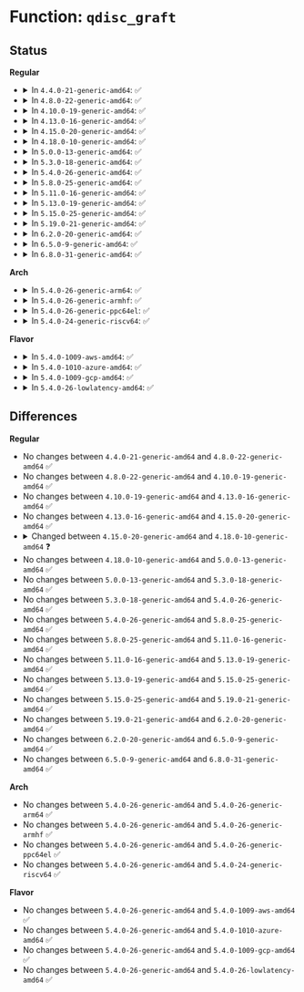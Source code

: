 # Function: <code>qdisc_graft</code>

## Status
<b>Regular</b>
<ul>
<li>
<details>
<summary>In <code>4.4.0-21-generic-amd64</code>: ✅</summary>

```c
int qdisc_graft(struct net_device * dev, struct Qdisc * parent, struct sk_buff * skb, struct nlmsghdr * n, u32 classid, struct Qdisc * new, struct Qdisc * old)
```

```json
{
  "name": "qdisc_graft",
  "collision_type": "Unique Static",
  "inline_type": "No",
  "funcs": [
    {
      "addr": 18446744071586464320,
      "name": "qdisc_graft",
      "external": false,
      "loc": "net/sched/sch_api.c:803",
      "file": "net/sched/sch_api.c",
      "inline": "seen, unknown",
      "caller_inline": [],
      "caller_func": [
        "net/sched/sch_api.c:tc_get_qdisc",
        "net/sched/sch_api.c:tc_modify_qdisc"
      ]
    }
  ],
  "symbols": [
    {
      "addr": 18446744071586464320,
      "name": "qdisc_graft",
      "section": ".text",
      "bind": "STB_LOCAL",
      "size": 885
    }
  ]
}
```
</details>
</li>
<li>
<details>
<summary>In <code>4.8.0-22-generic-amd64</code>: ✅</summary>

```c
int qdisc_graft(struct net_device * dev, struct Qdisc * parent, struct sk_buff * skb, struct nlmsghdr * n, u32 classid, struct Qdisc * new, struct Qdisc * old)
```

```json
{
  "name": "qdisc_graft",
  "collision_type": "Unique Static",
  "inline_type": "No",
  "funcs": [
    {
      "addr": 18446744071586910816,
      "name": "qdisc_graft",
      "external": false,
      "loc": "net/sched/sch_api.c:802",
      "file": "net/sched/sch_api.c",
      "inline": "seen, unknown",
      "caller_inline": [],
      "caller_func": [
        "net/sched/sch_api.c:tc_modify_qdisc",
        "net/sched/sch_api.c:tc_get_qdisc"
      ]
    }
  ],
  "symbols": [
    {
      "addr": 18446744071586910816,
      "name": "qdisc_graft",
      "section": ".text",
      "bind": "STB_LOCAL",
      "size": 869
    }
  ]
}
```
</details>
</li>
<li>
<details>
<summary>In <code>4.10.0-19-generic-amd64</code>: ✅</summary>

```c
int qdisc_graft(struct net_device * dev, struct Qdisc * parent, struct sk_buff * skb, struct nlmsghdr * n, u32 classid, struct Qdisc * new, struct Qdisc * old)
```

```json
{
  "name": "qdisc_graft",
  "collision_type": "Unique Static",
  "inline_type": "No",
  "funcs": [
    {
      "addr": 18446744071587105248,
      "name": "qdisc_graft",
      "external": false,
      "loc": "net/sched/sch_api.c:808",
      "file": "net/sched/sch_api.c",
      "inline": "seen, unknown",
      "caller_inline": [],
      "caller_func": [
        "net/sched/sch_api.c:tc_modify_qdisc",
        "net/sched/sch_api.c:tc_get_qdisc"
      ]
    }
  ],
  "symbols": [
    {
      "addr": 18446744071587105248,
      "name": "qdisc_graft",
      "section": ".text",
      "bind": "STB_LOCAL",
      "size": 869
    }
  ]
}
```
</details>
</li>
<li>
<details>
<summary>In <code>4.13.0-16-generic-amd64</code>: ✅</summary>

```c
int qdisc_graft(struct net_device * dev, struct Qdisc * parent, struct sk_buff * skb, struct nlmsghdr * n, u32 classid, struct Qdisc * new, struct Qdisc * old)
```

```json
{
  "name": "qdisc_graft",
  "collision_type": "Unique Static",
  "inline_type": "No",
  "funcs": [
    {
      "addr": 18446744071587233440,
      "name": "qdisc_graft",
      "external": false,
      "loc": "net/sched/sch_api.c:804",
      "file": "net/sched/sch_api.c",
      "inline": "seen, unknown",
      "caller_inline": [],
      "caller_func": [
        "net/sched/sch_api.c:tc_modify_qdisc",
        "net/sched/sch_api.c:tc_get_qdisc"
      ]
    }
  ],
  "symbols": [
    {
      "addr": 18446744071587233440,
      "name": "qdisc_graft",
      "section": ".text",
      "bind": "STB_LOCAL",
      "size": 987
    }
  ]
}
```
</details>
</li>
<li>
<details>
<summary>In <code>4.15.0-20-generic-amd64</code>: ✅</summary>

```c
int qdisc_graft(struct net_device * dev, struct Qdisc * parent, struct sk_buff * skb, struct nlmsghdr * n, u32 classid, struct Qdisc * new, struct Qdisc * old)
```

```json
{
  "name": "qdisc_graft",
  "collision_type": "Unique Static",
  "inline_type": "No",
  "funcs": [
    {
      "addr": 18446744071587748928,
      "name": "qdisc_graft",
      "external": false,
      "loc": "net/sched/sch_api.c:899",
      "file": "net/sched/sch_api.c",
      "inline": "seen, unknown",
      "caller_inline": [],
      "caller_func": [
        "net/sched/sch_api.c:tc_modify_qdisc",
        "net/sched/sch_api.c:tc_get_qdisc"
      ]
    }
  ],
  "symbols": [
    {
      "addr": 18446744071587748928,
      "name": "qdisc_graft",
      "section": ".text",
      "bind": "STB_LOCAL",
      "size": 991
    }
  ]
}
```
</details>
</li>
<li>
<details>
<summary>In <code>4.18.0-10-generic-amd64</code>: ✅</summary>

```c
int qdisc_graft(struct net_device * dev, struct Qdisc * parent, struct sk_buff * skb, struct nlmsghdr * n, u32 classid, struct Qdisc * new, struct Qdisc * old, struct netlink_ext_ack * extack)
```

```json
{
  "name": "qdisc_graft",
  "collision_type": "Unique Static",
  "inline_type": "No",
  "funcs": [
    {
      "addr": 18446744071588087408,
      "name": "qdisc_graft",
      "external": false,
      "loc": "net/sched/sch_api.c:929",
      "file": "net/sched/sch_api.c",
      "inline": "seen, unknown",
      "caller_inline": [],
      "caller_func": [
        "net/sched/sch_api.c:tc_modify_qdisc",
        "net/sched/sch_api.c:tc_get_qdisc"
      ]
    }
  ],
  "symbols": [
    {
      "addr": 18446744071588087408,
      "name": "qdisc_graft",
      "section": ".text",
      "bind": "STB_LOCAL",
      "size": 1086
    }
  ]
}
```
</details>
</li>
<li>
<details>
<summary>In <code>5.0.0-13-generic-amd64</code>: ✅</summary>

```c
int qdisc_graft(struct net_device * dev, struct Qdisc * parent, struct sk_buff * skb, struct nlmsghdr * n, u32 classid, struct Qdisc * new, struct Qdisc * old, struct netlink_ext_ack * extack)
```

```json
{
  "name": "qdisc_graft",
  "collision_type": "Unique Static",
  "inline_type": "No",
  "funcs": [
    {
      "addr": 18446744071588263968,
      "name": "qdisc_graft",
      "external": false,
      "loc": "net/sched/sch_api.c:1016",
      "file": "net/sched/sch_api.c",
      "inline": "seen, unknown",
      "caller_inline": [],
      "caller_func": [
        "net/sched/sch_api.c:tc_modify_qdisc",
        "net/sched/sch_api.c:tc_get_qdisc"
      ]
    }
  ],
  "symbols": [
    {
      "addr": 18446744071588263968,
      "name": "qdisc_graft",
      "section": ".text",
      "bind": "STB_LOCAL",
      "size": 1058
    }
  ]
}
```
</details>
</li>
<li>
<details>
<summary>In <code>5.3.0-18-generic-amd64</code>: ✅</summary>

```c
int qdisc_graft(struct net_device * dev, struct Qdisc * parent, struct sk_buff * skb, struct nlmsghdr * n, u32 classid, struct Qdisc * new, struct Qdisc * old, struct netlink_ext_ack * extack)
```

```json
{
  "name": "qdisc_graft",
  "collision_type": "Unique Static",
  "inline_type": "No",
  "funcs": [
    {
      "addr": 18446744071588655488,
      "name": "qdisc_graft",
      "external": false,
      "loc": "net/sched/sch_api.c:1020",
      "file": "net/sched/sch_api.c",
      "inline": "seen, unknown",
      "caller_inline": [],
      "caller_func": [
        "net/sched/sch_api.c:tc_modify_qdisc",
        "net/sched/sch_api.c:tc_get_qdisc"
      ]
    }
  ],
  "symbols": [
    {
      "addr": 18446744071588655488,
      "name": "qdisc_graft",
      "section": ".text",
      "bind": "STB_LOCAL",
      "size": 1139
    }
  ]
}
```
</details>
</li>
<li>
<details>
<summary>In <code>5.4.0-26-generic-amd64</code>: ✅</summary>

```c
int qdisc_graft(struct net_device * dev, struct Qdisc * parent, struct sk_buff * skb, struct nlmsghdr * n, u32 classid, struct Qdisc * new, struct Qdisc * old, struct netlink_ext_ack * extack)
```

```json
{
  "name": "qdisc_graft",
  "collision_type": "Unique Static",
  "inline_type": "No",
  "funcs": [
    {
      "addr": 18446744071588878304,
      "name": "qdisc_graft",
      "external": false,
      "loc": "net/sched/sch_api.c:1020",
      "file": "net/sched/sch_api.c",
      "inline": "seen, unknown",
      "caller_inline": [],
      "caller_func": [
        "net/sched/sch_api.c:tc_modify_qdisc",
        "net/sched/sch_api.c:tc_get_qdisc"
      ]
    }
  ],
  "symbols": [
    {
      "addr": 18446744071588878304,
      "name": "qdisc_graft",
      "section": ".text",
      "bind": "STB_LOCAL",
      "size": 1139
    }
  ]
}
```
</details>
</li>
<li>
<details>
<summary>In <code>5.8.0-25-generic-amd64</code>: ✅</summary>

```c
int qdisc_graft(struct net_device * dev, struct Qdisc * parent, struct sk_buff * skb, struct nlmsghdr * n, u32 classid, struct Qdisc * new, struct Qdisc * old, struct netlink_ext_ack * extack)
```

```json
{
  "name": "qdisc_graft",
  "collision_type": "Unique Static",
  "inline_type": "No",
  "funcs": [
    {
      "addr": 18446744071589762512,
      "name": "qdisc_graft",
      "external": false,
      "loc": "net/sched/sch_api.c:1029",
      "file": "net/sched/sch_api.c",
      "inline": "seen, unknown",
      "caller_inline": [],
      "caller_func": [
        "net/sched/sch_api.c:tc_modify_qdisc",
        "net/sched/sch_api.c:tc_get_qdisc"
      ]
    }
  ],
  "symbols": [
    {
      "addr": 18446744071589762512,
      "name": "qdisc_graft",
      "section": ".text",
      "bind": "STB_LOCAL",
      "size": 1325
    }
  ]
}
```
</details>
</li>
<li>
<details>
<summary>In <code>5.11.0-16-generic-amd64</code>: ✅</summary>

```c
int qdisc_graft(struct net_device * dev, struct Qdisc * parent, struct sk_buff * skb, struct nlmsghdr * n, u32 classid, struct Qdisc * new, struct Qdisc * old, struct netlink_ext_ack * extack)
```

```json
{
  "name": "qdisc_graft",
  "collision_type": "Unique Static",
  "inline_type": "No",
  "funcs": [
    {
      "addr": 18446744071589797504,
      "name": "qdisc_graft",
      "external": false,
      "loc": "net/sched/sch_api.c:1031",
      "file": "net/sched/sch_api.c",
      "inline": "seen, unknown",
      "caller_inline": [],
      "caller_func": [
        "net/sched/sch_api.c:tc_modify_qdisc",
        "net/sched/sch_api.c:tc_get_qdisc"
      ]
    }
  ],
  "symbols": [
    {
      "addr": 18446744071589797504,
      "name": "qdisc_graft",
      "section": ".text",
      "bind": "STB_LOCAL",
      "size": 1325
    }
  ]
}
```
</details>
</li>
<li>
<details>
<summary>In <code>5.13.0-19-generic-amd64</code>: ✅</summary>

```c
int qdisc_graft(struct net_device * dev, struct Qdisc * parent, struct sk_buff * skb, struct nlmsghdr * n, u32 classid, struct Qdisc * new, struct Qdisc * old, struct netlink_ext_ack * extack)
```

```json
{
  "name": "qdisc_graft",
  "collision_type": "Unique Static",
  "inline_type": "No",
  "funcs": [
    {
      "addr": 18446744071589701360,
      "name": "qdisc_graft",
      "external": false,
      "loc": "net/sched/sch_api.c:1031",
      "file": "net/sched/sch_api.c",
      "inline": "seen, unknown",
      "caller_inline": [],
      "caller_func": [
        "net/sched/sch_api.c:tc_modify_qdisc",
        "net/sched/sch_api.c:tc_get_qdisc"
      ]
    }
  ],
  "symbols": [
    {
      "addr": 18446744071589701360,
      "name": "qdisc_graft",
      "section": ".text",
      "bind": "STB_LOCAL",
      "size": 1342
    }
  ]
}
```
</details>
</li>
<li>
<details>
<summary>In <code>5.15.0-25-generic-amd64</code>: ✅</summary>

```c
int qdisc_graft(struct net_device * dev, struct Qdisc * parent, struct sk_buff * skb, struct nlmsghdr * n, u32 classid, struct Qdisc * new, struct Qdisc * old, struct netlink_ext_ack * extack)
```

```json
{
  "name": "qdisc_graft",
  "collision_type": "Unique Static",
  "inline_type": "No",
  "funcs": [
    {
      "addr": 18446744071590459472,
      "name": "qdisc_graft",
      "external": false,
      "loc": "net/sched/sch_api.c:1037",
      "file": "net/sched/sch_api.c",
      "inline": "seen, unknown",
      "caller_inline": [],
      "caller_func": [
        "net/sched/sch_api.c:tc_modify_qdisc",
        "net/sched/sch_api.c:tc_get_qdisc"
      ]
    }
  ],
  "symbols": [
    {
      "addr": 18446744071590459472,
      "name": "qdisc_graft",
      "section": ".text",
      "bind": "STB_LOCAL",
      "size": 1418
    }
  ]
}
```
</details>
</li>
<li>
<details>
<summary>In <code>5.19.0-21-generic-amd64</code>: ✅</summary>

```c
int qdisc_graft(struct net_device * dev, struct Qdisc * parent, struct sk_buff * skb, struct nlmsghdr * n, u32 classid, struct Qdisc * new, struct Qdisc * old, struct netlink_ext_ack * extack)
```

```json
{
  "name": "qdisc_graft",
  "collision_type": "Unique Static",
  "inline_type": "No",
  "funcs": [
    {
      "addr": 18446744071592059488,
      "name": "qdisc_graft",
      "external": false,
      "loc": "net/sched/sch_api.c:1037",
      "file": "net/sched/sch_api.c",
      "inline": "seen, unknown",
      "caller_inline": [],
      "caller_func": [
        "net/sched/sch_api.c:tc_modify_qdisc",
        "net/sched/sch_api.c:tc_get_qdisc"
      ]
    }
  ],
  "symbols": [
    {
      "addr": 18446744071592059488,
      "name": "qdisc_graft",
      "section": ".text",
      "bind": "STB_LOCAL",
      "size": 1568
    }
  ]
}
```
</details>
</li>
<li>
<details>
<summary>In <code>6.2.0-20-generic-amd64</code>: ✅</summary>

```c
int qdisc_graft(struct net_device * dev, struct Qdisc * parent, struct sk_buff * skb, struct nlmsghdr * n, u32 classid, struct Qdisc * new, struct Qdisc * old, struct netlink_ext_ack * extack)
```

```json
{
  "name": "qdisc_graft",
  "collision_type": "Unique Static",
  "inline_type": "No",
  "funcs": [
    {
      "addr": 18446744071593879008,
      "name": "qdisc_graft",
      "external": false,
      "loc": "net/sched/sch_api.c:1056",
      "file": "net/sched/sch_api.c",
      "inline": "seen, unknown",
      "caller_inline": [],
      "caller_func": [
        "net/sched/sch_api.c:tc_modify_qdisc",
        "net/sched/sch_api.c:tc_get_qdisc"
      ]
    }
  ],
  "symbols": [
    {
      "addr": 18446744071593879008,
      "name": "qdisc_graft",
      "section": ".text",
      "bind": "STB_LOCAL",
      "size": 1761
    }
  ]
}
```
</details>
</li>
<li>
<details>
<summary>In <code>6.5.0-9-generic-amd64</code>: ✅</summary>

```c
int qdisc_graft(struct net_device * dev, struct Qdisc * parent, struct sk_buff * skb, struct nlmsghdr * n, u32 classid, struct Qdisc * new, struct Qdisc * old, struct netlink_ext_ack * extack)
```

```json
{
  "name": "qdisc_graft",
  "collision_type": "Unique Static",
  "inline_type": "No",
  "funcs": [
    {
      "addr": 18446744071594257440,
      "name": "qdisc_graft",
      "external": false,
      "loc": "net/sched/sch_api.c:1072",
      "file": "net/sched/sch_api.c",
      "inline": "seen, unknown",
      "caller_inline": [],
      "caller_func": [
        "net/sched/sch_api.c:tc_modify_qdisc",
        "net/sched/sch_api.c:tc_get_qdisc"
      ]
    }
  ],
  "symbols": [
    {
      "addr": 18446744071594257440,
      "name": "qdisc_graft",
      "section": ".text",
      "bind": "STB_LOCAL",
      "size": 1820
    }
  ]
}
```
</details>
</li>
<li>
<details>
<summary>In <code>6.8.0-31-generic-amd64</code>: ✅</summary>

```c
int qdisc_graft(struct net_device * dev, struct Qdisc * parent, struct sk_buff * skb, struct nlmsghdr * n, u32 classid, struct Qdisc * new, struct Qdisc * old, struct netlink_ext_ack * extack)
```

```json
{
  "name": "qdisc_graft",
  "collision_type": "Unique Static",
  "inline_type": "No",
  "funcs": [
    {
      "addr": 18446744071595054896,
      "name": "qdisc_graft",
      "external": false,
      "loc": "net/sched/sch_api.c:1101",
      "file": "net/sched/sch_api.c",
      "inline": "seen, unknown",
      "caller_inline": [],
      "caller_func": [
        "net/sched/sch_api.c:tc_modify_qdisc",
        "net/sched/sch_api.c:tc_get_qdisc"
      ]
    }
  ],
  "symbols": [
    {
      "addr": 18446744071595054896,
      "name": "qdisc_graft",
      "section": ".text",
      "bind": "STB_LOCAL",
      "size": 1817
    }
  ]
}
```
</details>
</li>
</ul>
<b>Arch</b>
<ul>
<li>
<details>
<summary>In <code>5.4.0-26-generic-arm64</code>: ✅</summary>

```c
int qdisc_graft(struct net_device * dev, struct Qdisc * parent, struct sk_buff * skb, struct nlmsghdr * n, u32 classid, struct Qdisc * new, struct Qdisc * old, struct netlink_ext_ack * extack)
```

```json
{
  "name": "qdisc_graft",
  "collision_type": "Unique Static",
  "inline_type": "No",
  "funcs": [
    {
      "addr": 18446603336502467320,
      "name": "qdisc_graft",
      "external": false,
      "loc": "net/sched/sch_api.c:1020",
      "file": "net/sched/sch_api.c",
      "inline": "seen, unknown",
      "caller_inline": [],
      "caller_func": [
        "net/sched/sch_api.c:tc_modify_qdisc",
        "net/sched/sch_api.c:tc_get_qdisc"
      ]
    }
  ],
  "symbols": [
    {
      "addr": 18446603336502467320,
      "name": "qdisc_graft",
      "section": ".text",
      "bind": "STB_LOCAL",
      "size": 1008
    }
  ]
}
```
</details>
</li>
<li>
<details>
<summary>In <code>5.4.0-26-generic-armhf</code>: ✅</summary>

```c
int qdisc_graft(struct net_device * dev, struct Qdisc * parent, struct sk_buff * skb, struct nlmsghdr * n, u32 classid, struct Qdisc * new, struct Qdisc * old, struct netlink_ext_ack * extack)
```

```json
{
  "name": "qdisc_graft",
  "collision_type": "Unique Static",
  "inline_type": "No",
  "funcs": [
    {
      "addr": 3235182036,
      "name": "qdisc_graft",
      "external": false,
      "loc": "net/sched/sch_api.c:1020",
      "file": "net/sched/sch_api.c",
      "inline": "seen, unknown",
      "caller_inline": [],
      "caller_func": [
        "net/sched/sch_api.c:tc_modify_qdisc",
        "net/sched/sch_api.c:tc_get_qdisc"
      ]
    }
  ],
  "symbols": [
    {
      "addr": 3235182036,
      "name": "qdisc_graft",
      "section": ".text",
      "bind": "STB_LOCAL",
      "size": 1168
    }
  ]
}
```
</details>
</li>
<li>
<details>
<summary>In <code>5.4.0-26-generic-ppc64el</code>: ✅</summary>

```c
int qdisc_graft(struct net_device * dev, struct Qdisc * parent, struct sk_buff * skb, struct nlmsghdr * n, u32 classid, struct Qdisc * new, struct Qdisc * old, struct netlink_ext_ack * extack)
```

```json
{
  "name": "qdisc_graft",
  "collision_type": "Unique Static",
  "inline_type": "No",
  "funcs": [
    {
      "addr": 13835058055296022016,
      "name": "qdisc_graft",
      "external": false,
      "loc": "net/sched/sch_api.c:1020",
      "file": "net/sched/sch_api.c",
      "inline": "seen, unknown",
      "caller_inline": [],
      "caller_func": [
        "net/sched/sch_api.c:tc_modify_qdisc",
        "net/sched/sch_api.c:tc_get_qdisc"
      ]
    }
  ],
  "symbols": [
    {
      "addr": 13835058055296022016,
      "name": "qdisc_graft",
      "section": ".text",
      "bind": "STB_LOCAL",
      "size": 1408
    }
  ]
}
```
</details>
</li>
<li>
<details>
<summary>In <code>5.4.0-24-generic-riscv64</code>: ✅</summary>

```c
int qdisc_graft(struct net_device * dev, struct Qdisc * parent, struct sk_buff * skb, struct nlmsghdr * n, u32 classid, struct Qdisc * new, struct Qdisc * old, struct netlink_ext_ack * extack)
```

```json
{
  "name": "qdisc_graft",
  "collision_type": "Unique Static",
  "inline_type": "No",
  "funcs": [
    {
      "addr": 18446743936278650416,
      "name": "qdisc_graft",
      "external": false,
      "loc": "net/sched/sch_api.c:1020",
      "file": "net/sched/sch_api.c",
      "inline": "seen, unknown",
      "caller_inline": [],
      "caller_func": [
        "net/sched/sch_api.c:tc_modify_qdisc",
        "net/sched/sch_api.c:tc_get_qdisc"
      ]
    }
  ],
  "symbols": [
    {
      "addr": 18446743936278650416,
      "name": "qdisc_graft",
      "section": ".text",
      "bind": "STB_LOCAL",
      "size": 774
    }
  ]
}
```
</details>
</li>
</ul>
<b>Flavor</b>
<ul>
<li>
<details>
<summary>In <code>5.4.0-1009-aws-amd64</code>: ✅</summary>

```c
int qdisc_graft(struct net_device * dev, struct Qdisc * parent, struct sk_buff * skb, struct nlmsghdr * n, u32 classid, struct Qdisc * new, struct Qdisc * old, struct netlink_ext_ack * extack)
```

```json
{
  "name": "qdisc_graft",
  "collision_type": "Unique Static",
  "inline_type": "No",
  "funcs": [
    {
      "addr": 18446744071588484688,
      "name": "qdisc_graft",
      "external": false,
      "loc": "net/sched/sch_api.c:1020",
      "file": "net/sched/sch_api.c",
      "inline": "seen, unknown",
      "caller_inline": [],
      "caller_func": [
        "net/sched/sch_api.c:tc_modify_qdisc",
        "net/sched/sch_api.c:tc_get_qdisc"
      ]
    }
  ],
  "symbols": [
    {
      "addr": 18446744071588484688,
      "name": "qdisc_graft",
      "section": ".text",
      "bind": "STB_LOCAL",
      "size": 1139
    }
  ]
}
```
</details>
</li>
<li>
<details>
<summary>In <code>5.4.0-1010-azure-amd64</code>: ✅</summary>

```c
int qdisc_graft(struct net_device * dev, struct Qdisc * parent, struct sk_buff * skb, struct nlmsghdr * n, u32 classid, struct Qdisc * new, struct Qdisc * old, struct netlink_ext_ack * extack)
```

```json
{
  "name": "qdisc_graft",
  "collision_type": "Unique Static",
  "inline_type": "No",
  "funcs": [
    {
      "addr": 18446744071588196688,
      "name": "qdisc_graft",
      "external": false,
      "loc": "net/sched/sch_api.c:1020",
      "file": "net/sched/sch_api.c",
      "inline": "seen, unknown",
      "caller_inline": [],
      "caller_func": [
        "net/sched/sch_api.c:tc_modify_qdisc",
        "net/sched/sch_api.c:tc_get_qdisc"
      ]
    }
  ],
  "symbols": [
    {
      "addr": 18446744071588196688,
      "name": "qdisc_graft",
      "section": ".text",
      "bind": "STB_LOCAL",
      "size": 1139
    }
  ]
}
```
</details>
</li>
<li>
<details>
<summary>In <code>5.4.0-1009-gcp-amd64</code>: ✅</summary>

```c
int qdisc_graft(struct net_device * dev, struct Qdisc * parent, struct sk_buff * skb, struct nlmsghdr * n, u32 classid, struct Qdisc * new, struct Qdisc * old, struct netlink_ext_ack * extack)
```

```json
{
  "name": "qdisc_graft",
  "collision_type": "Unique Static",
  "inline_type": "No",
  "funcs": [
    {
      "addr": 18446744071588816864,
      "name": "qdisc_graft",
      "external": false,
      "loc": "net/sched/sch_api.c:1020",
      "file": "net/sched/sch_api.c",
      "inline": "seen, unknown",
      "caller_inline": [],
      "caller_func": [
        "net/sched/sch_api.c:tc_modify_qdisc",
        "net/sched/sch_api.c:tc_get_qdisc"
      ]
    }
  ],
  "symbols": [
    {
      "addr": 18446744071588816864,
      "name": "qdisc_graft",
      "section": ".text",
      "bind": "STB_LOCAL",
      "size": 1139
    }
  ]
}
```
</details>
</li>
<li>
<details>
<summary>In <code>5.4.0-26-lowlatency-amd64</code>: ✅</summary>

```c
int qdisc_graft(struct net_device * dev, struct Qdisc * parent, struct sk_buff * skb, struct nlmsghdr * n, u32 classid, struct Qdisc * new, struct Qdisc * old, struct netlink_ext_ack * extack)
```

```json
{
  "name": "qdisc_graft",
  "collision_type": "Unique Static",
  "inline_type": "No",
  "funcs": [
    {
      "addr": 18446744071588957472,
      "name": "qdisc_graft",
      "external": false,
      "loc": "net/sched/sch_api.c:1020",
      "file": "net/sched/sch_api.c",
      "inline": "seen, unknown",
      "caller_inline": [],
      "caller_func": [
        "net/sched/sch_api.c:tc_modify_qdisc",
        "net/sched/sch_api.c:tc_get_qdisc"
      ]
    }
  ],
  "symbols": [
    {
      "addr": 18446744071588957472,
      "name": "qdisc_graft",
      "section": ".text",
      "bind": "STB_LOCAL",
      "size": 1139
    }
  ]
}
```
</details>
</li>
</ul>

## Differences
<b>Regular</b>
<ul>
<li>
No changes between <code>4.4.0-21-generic-amd64</code> and <code>4.8.0-22-generic-amd64</code> ✅
</li>
<li>
No changes between <code>4.8.0-22-generic-amd64</code> and <code>4.10.0-19-generic-amd64</code> ✅
</li>
<li>
No changes between <code>4.10.0-19-generic-amd64</code> and <code>4.13.0-16-generic-amd64</code> ✅
</li>
<li>
No changes between <code>4.13.0-16-generic-amd64</code> and <code>4.15.0-20-generic-amd64</code> ✅
</li>
<li>
<details>
<summary>Changed between <code>4.15.0-20-generic-amd64</code> and <code>4.18.0-10-generic-amd64</code> ❓</summary>
<ul>
<li>
<b>Param added. </b>
<code>struct netlink_ext_ack * extack</code>
</li>
</ul>
</details>
</li>
<li>
No changes between <code>4.18.0-10-generic-amd64</code> and <code>5.0.0-13-generic-amd64</code> ✅
</li>
<li>
No changes between <code>5.0.0-13-generic-amd64</code> and <code>5.3.0-18-generic-amd64</code> ✅
</li>
<li>
No changes between <code>5.3.0-18-generic-amd64</code> and <code>5.4.0-26-generic-amd64</code> ✅
</li>
<li>
No changes between <code>5.4.0-26-generic-amd64</code> and <code>5.8.0-25-generic-amd64</code> ✅
</li>
<li>
No changes between <code>5.8.0-25-generic-amd64</code> and <code>5.11.0-16-generic-amd64</code> ✅
</li>
<li>
No changes between <code>5.11.0-16-generic-amd64</code> and <code>5.13.0-19-generic-amd64</code> ✅
</li>
<li>
No changes between <code>5.13.0-19-generic-amd64</code> and <code>5.15.0-25-generic-amd64</code> ✅
</li>
<li>
No changes between <code>5.15.0-25-generic-amd64</code> and <code>5.19.0-21-generic-amd64</code> ✅
</li>
<li>
No changes between <code>5.19.0-21-generic-amd64</code> and <code>6.2.0-20-generic-amd64</code> ✅
</li>
<li>
No changes between <code>6.2.0-20-generic-amd64</code> and <code>6.5.0-9-generic-amd64</code> ✅
</li>
<li>
No changes between <code>6.5.0-9-generic-amd64</code> and <code>6.8.0-31-generic-amd64</code> ✅
</li>
</ul>
<b>Arch</b>
<ul>
<li>
No changes between <code>5.4.0-26-generic-amd64</code> and <code>5.4.0-26-generic-arm64</code> ✅
</li>
<li>
No changes between <code>5.4.0-26-generic-amd64</code> and <code>5.4.0-26-generic-armhf</code> ✅
</li>
<li>
No changes between <code>5.4.0-26-generic-amd64</code> and <code>5.4.0-26-generic-ppc64el</code> ✅
</li>
<li>
No changes between <code>5.4.0-26-generic-amd64</code> and <code>5.4.0-24-generic-riscv64</code> ✅
</li>
</ul>
<b>Flavor</b>
<ul>
<li>
No changes between <code>5.4.0-26-generic-amd64</code> and <code>5.4.0-1009-aws-amd64</code> ✅
</li>
<li>
No changes between <code>5.4.0-26-generic-amd64</code> and <code>5.4.0-1010-azure-amd64</code> ✅
</li>
<li>
No changes between <code>5.4.0-26-generic-amd64</code> and <code>5.4.0-1009-gcp-amd64</code> ✅
</li>
<li>
No changes between <code>5.4.0-26-generic-amd64</code> and <code>5.4.0-26-lowlatency-amd64</code> ✅
</li>
</ul>
